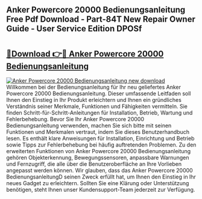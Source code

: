 ## Anker Powercore 20000 Bedienungsanleitung Free Pdf Download - Part-84T New Repair Owner Guide - User Service Edition DPOSf

# <h2><a href="http://df5w817.blite.top/?on=Anker+Powercore+20000+Bedienungsanleitung">🔗Download 👉🔴 Anker Powercore 20000 Bedienungsanleitung</a></h2>

[![Anker Powercore 20000 Bedienungsanleitung new download](https://i.imgur.com/lujVjoI.png)](http://df5w817.blite.top/?on=Anker+Powercore+20000+Bedienungsanleitung)
Willkommen bei der Bedienungsanleitung für Ihr neu geliefertes Anker Powercore 20000 Bedienungsanleitung. Dieser umfassende Leitfaden soll Ihnen den Einstieg in Ihr Produkt erleichtern und Ihnen ein gründliches Verständnis seiner Merkmale, Funktionen und Fähigkeiten vermitteln. Sie finden Schritt-für-Schritt-Anleitungen für Installation, Betrieb, Wartung und Fehlerbehebung. Bevor Sie Ihr Anker Powercore 20000 Bedienungsanleitung verwenden, machen Sie sich bitte mit seinen Funktionen und Merkmalen vertraut, indem Sie dieses Benutzerhandbuch lesen. Es enthält klare Anweisungen für Installation, Einrichtung und Betrieb sowie Tipps zur Fehlerbehebung bei häufig auftretenden Problemen. Zu den erweiterten Funktionen von Anker Powercore 20000 Bedienungsanleitung gehören Objekterkennung, Bewegungssensoren, anpassbare Warnungen und Fernzugriff, die alle über die Benutzeroberfläche an Ihre Vorlieben angepasst werden können. Wir glauben, dass das Anker Powercore 20000 BedienungsanleitungD seinen Zweck erfüllt hat, um Ihnen den Einstieg in Ihr neues Gadget zu erleichtern. Sollten Sie eine Klärung oder Unterstützung benötigen, steht Ihnen unser Kundensupport-Team jederzeit zur Verfügung.
